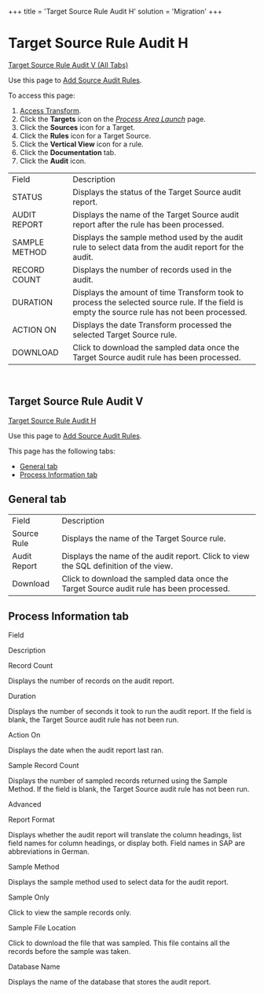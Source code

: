+++
title = 'Target Source Rule Audit H'
solution = 'Migration'
+++

# Target Source Rule Audit H

[Target Source Rule Audit V (All Tabs)](#Target_Source_Rule_Audit_V)

<div class="use">

Use this page to [Add Source Audit
Rules](../Use_Cases/Add_Source_Audit_Rules.htm).

</div>

To access this page:

1.  [Access Transform](../Config/Access_Transform.htm).
2.  Click the **Targets** icon on the *[Process Area
    Launch](Process_Area_Launch.htm)* page.
3.  Click the **Sources** icon for a Target.
4.  Click the **Rules** icon for a Target Source.
5.  Click the **Vertical View** icon for a rule.
6.  Click the **Documentation** tab.
7.  Click the **Audit**
icon.

|               |                                                                                                                                               |
| ------------- | --------------------------------------------------------------------------------------------------------------------------------------------- |
| Field         | Description                                                                                                                                   |
| STATUS        | Displays the <span id="Status" class="popUpLink">status</span> of the Target Source audit report.                                             |
| AUDIT REPORT  | Displays the name of the Target Source audit report after the rule has been processed.                                                        |
| SAMPLE METHOD | Displays the sample method used by the audit rule to select data from the audit report for the audit.                                         |
| RECORD COUNT  | Displays the number of records used in the audit.                                                                                             |
| DURATION      | Displays the amount of time Transform took to process the selected source rule. If the field is empty the source rule has not been processed. |
| ACTION ON     | Displays the date Transform processed the selected Target Source rule.                                                                        |
| DOWNLOAD      | Click to download the sampled data once the Target Source audit rule has been processed.                                                      |

 

## <span id="Target_Source_Rule_Audit_V"></span>Target Source Rule Audit V

[Target Source Rule Audit H](Target_Source_Rule_Audit.htm)

<div class="use">

Use this page to [Add Source Audit
Rules](../Use_Cases/Add_Source_Audit_Rules.htm).

</div>

This page has the following tabs:

  - [General tab](#General_Tab)
  - [Process Information
tab](#Process_Information_Tab)

## <span id="General_Tab"></span>General tab

|              |                                                                                          |
| ------------ | ---------------------------------------------------------------------------------------- |
| Field        | Description                                                                              |
| Source Rule  | Displays the name of the Target Source rule.                                             |
| Audit Report | Displays the name of the audit report. Click to view the SQL definition of the view.     |
| Download     | Click to download the sampled data once the Target Source audit rule has been processed. |

## <span id="Process_Information_Tab"></span>Process Information tab

Field

Description

Record Count

Displays the number of records on the audit report.

Duration

Displays the number of seconds it took to run the audit report. If the
field is blank, the Target Source audit rule has not been run.

Action On

Displays the date when the audit report last ran.

Sample Record Count

Displays the number of sampled records returned using the Sample Method.
If the field is blank, the Target Source audit rule has not been run.

Advanced

Report Format

Displays whether the audit report will translate the column headings,
list field names for column headings, or display both. Field names in
SAP are abbreviations in German.

Sample Method

Displays the sample method used to select data for the audit report.

Sample Only

Click to view the sample records only.

Sample File Location

Click to download the file that was sampled. This file contains all the
records before the sample was taken.

Database Name

Displays the name of the database that stores the audit report.
